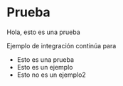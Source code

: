 # Prueba

Hola, esto es una prueba

Ejemplo de integración continúa para

* Esto es una prueba
* Esto es un ejemplo
* Esto no es un ejemplo2

